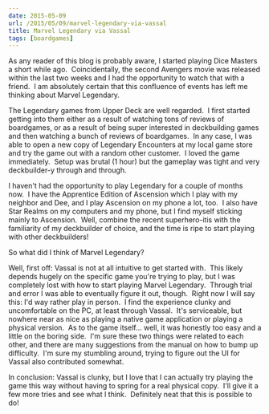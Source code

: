 ```yaml
---
date: 2015-05-09
url: /2015/05/09/marvel-legendary-via-vassal
title: Marvel Legendary via Vassal
tags: [boardgames]
---
```


As any reader of this blog is probably aware, I started playing Dice Masters a short while ago.  Coincidentally, the second Avengers movie was released within the last two weeks and I had the opportunity to watch that with a friend.  I am absolutely certain that this confluence of events has left me thinking about Marvel Legendary.

The Legendary games from Upper Deck are well regarded.  I first started getting into them either as a result of watching tons of reviews of boardgames, or as a result of being super interested in deckbuilding games and then watching a bunch of reviews of boardgames.  In any case, I was able to open a new copy of Legendary Encounters at my local game store and try the game out with a random other customer.  I loved the game immediately.  Setup was brutal (1 hour) but the gameplay was tight and very deckbuilder-y through and through.

I haven't had the opportunity to play Legendary for a couple of months now.  I have the Apprentice Edition of Ascension which I play with my neighbor and Dee, and I play Ascension on my phone a lot, too.  I also have Star Realms on my computers and my phone, but I find myself sticking mainly to Ascension.  Well, combine the recent superhero-itis with the familiarity of my deckbuilder of choice, and the time is ripe to start playing with other deckbuilders!

So what did I think of Marvel Legendary?

Well, first off: Vassal is not at all intuitive to get started with.  This likely depends hugely on the specific game you're trying to play, but I was completely lost with how to start playing Marvel Legendary.  Through trial and error I was able to eventually figure it out, though.  Right now I will say this: I'd way rather play in person.  I find the experience clunky and uncomfortable on the PC, at least through Vassal.  It's serviceable, but nowhere near as nice as playing a native game application or playing a physical version.  As to the game itself... well, it was honestly too easy and a little on the boring side.  I'm sure these two things were related to each other, and there are many suggestions from the manual on how to bump up difficulty.  I'm sure my stumbling around, trying to figure out the UI for Vassal also contributed somewhat.

In conclusion: Vassal is clunky, but I love that I can actually try playing the game this way without having to spring for a real physical copy.  I'll give it a few more tries and see what I think.  Definitely neat that this is possible to do!